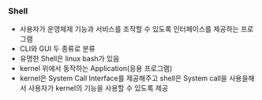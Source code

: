 ### Shell
  - 사용자가 운영체제 기능과 서비스를 조작할 수 있도록 인터페이스를 제공하는 프로그램
  - CLI와 GUI 두 종류로 분류
  - 유명한 Shell은 linux bash가 있음
  - kernel 위에서 동작하는 Application(응용 프로그램)
  - kernel은 System Call Interface를 제공해주고 shell은 System call을 사용을해서 사용자가 kernel의 기능을 사용할 수 있도록 제공
 
